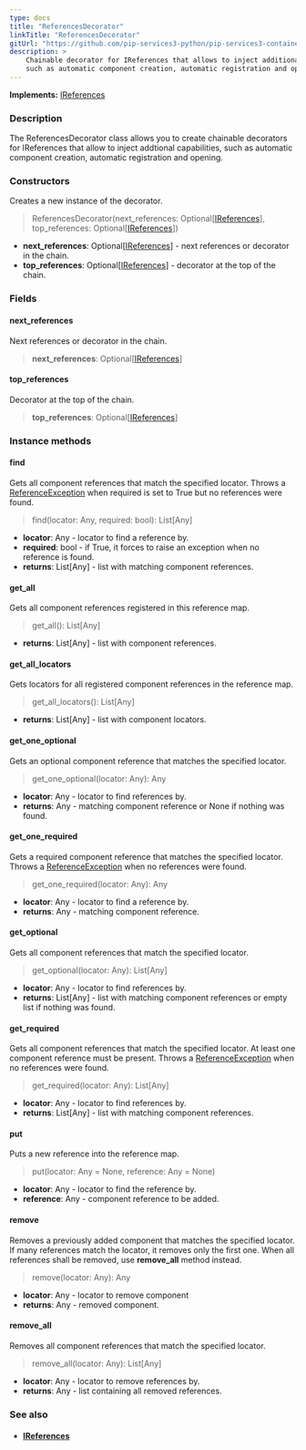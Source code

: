 ```yaml
---
type: docs
title: "ReferencesDecorator"
linkTitle: "ReferencesDecorator"
gitUrl: "https://github.com/pip-services3-python/pip-services3-container-python"
description: >
    Chainable decorator for IReferences that allows to inject additional capabilities
    such as automatic component creation, automatic registration and opening.
---
```


**Implements:** [IReferences](../../../commons/refer/ireferences)

### Description

The ReferencesDecorator class allows you to create chainable decorators for IReferences that allow to inject addtional capabilities, such as automatic component creation, automatic registration and opening.

### Constructors
Creates a new instance of the decorator.

> ReferencesDecorator(next_references: Optional[[IReferences](../../../commons/refer/ireferences)], top_references: Optional[[IReferences](../../../commons/refer/ireferences)])

- **next_references**: Optional[[IReferences](../../../commons/refer/ireferences)] - next references or decorator in the chain.
- **top_references**: Optional[[IReferences](../../../commons/refer/ireferences)] - decorator at the top of the chain.

### Fields

<span class="hide-title-link">

#### next_references
Next references or decorator in the chain.
> **next_references**: Optional[[IReferences](../../../commons/refer/ireferences)]

#### top_references
Decorator at the top of the chain.
> **top_references**: Optional[[IReferences](../../../commons/refer/ireferences)]

</span>


### Instance methods

#### find
Gets all component references that match the specified locator.
Throws a [ReferenceException](../../../commons/refer/reference_exception) when required is set to True but no references were found.

> find(locator: Any, required: bool): List[Any]
- **locator**: Any - locator to find a reference by.
- **required**: bool - if True, it forces to raise an exception when no reference is found.
- **returns**: List[Any] -  list with matching component references.

#### get_all
Gets all component references registered in this reference map.

> get_all(): List[Any]
- **returns**: List[Any] - list with component references.

#### get_all_locators
Gets locators for all registered component references in the reference map.

> get_all_locators(): List[Any]
- **returns**: List[Any] - list with component locators.

#### get_one_optional
Gets an optional component reference that matches the specified locator.

> get_one_optional(locator: Any): Any
- **locator**: Any - locator to find references by.
- **returns**: Any - matching component reference or None if nothing was found.


#### get_one_required
Gets a required component reference that matches the specified locator.
Throws a [ReferenceException](../../../commons/refer/reference_exception) when no references were found.

> get_one_required(locator: Any): Any
- **locator**: Any - locator to find a reference by.
- **returns**: Any - matching component reference.


#### get_optional
Gets all component references that match the specified locator.

> get_optional(locator: Any): List[Any]
- **locator**: Any - locator to find references by.
- **returns**: List[Any] - list with matching component references or empty list if nothing was found.


#### get_required
Gets all component references that match the specified locator.
At least one component reference must be present.
Throws a [ReferenceException](../../../commons/refer/reference_exception) when no references were found.

> get_required(locator: Any): List[Any]
- **locator**: Any - locator to find references by.
- **returns**: List[Any] - list with matching component references.


#### put
Puts a new reference into the reference map.

> put(locator: Any = None, reference: Any = None)
- **locator**: Any - locator to find the reference by.
- **reference**: Any - component reference to be added.


#### remove
Removes a previously added component that matches the specified locator.
If many references match the locator, it removes only the first one.
When all references shall be removed, use **remove_all** method instead.

> remove(locator: Any): Any
- **locator**: Any - locator to remove component
- **returns**: Any - removed component.


#### remove_all
Removes all component references that match the specified locator.

> remove_all(locator: Any): List[Any]
- **locator**: Any - locator to remove references by.
- **returns**: Any - list containing all removed references.

### See also
- #### [IReferences](../../../commons/refer/ireferences)
